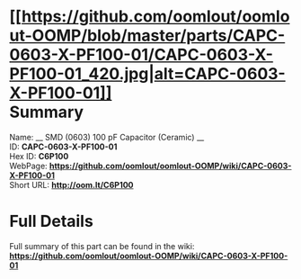 
[[https://github.com/oomlout/oomlout-OOMP/blob/master/parts/CAPC-0603-X-PF100-01/CAPC-0603-X-PF100-01_420.jpg|alt=CAPC-0603-X-PF100-01]]     
Summary
=================
  
Name: __ SMD (0603) 100 pF Capacitor (Ceramic) __    
ID: __CAPC-0603-X-PF100-01__   
Hex ID: __C6P100__   
WebPage: __https://github.com/oomlout/oomlout-OOMP/wiki/CAPC-0603-X-PF100-01__   
Short URL: __http://oom.lt/C6P100__   

Full Details
==========================
Full summary of this part can be found in the wiki:   
__https://github.com/oomlout/oomlout-OOMP/wiki/CAPC-0603-X-PF100-01__    

